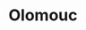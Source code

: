 ---
# Replace "Your City" with a short version of your location below (e.g. Bristol or Singapore)
# When you save the file, change "your_city" in the name of the file to what you filled out below
title: Olomouc

# Replace "University of Your City" with the university or organisation that is hoping the journal club (e.g. University of Bristol or Nanyang Technical University)
host-organisation: Palacký University Olomouc

# Replace "https://www.yourCity.ac.uk/" with the website of your institution
host-org-url: https://www.upol.cz/en/ 

# Replace "[JC Comm Lead, Organiser Two, Organiser Three]" with a list of the people/person organising the journal club separated by commas 
#�The first name will be the person ("JC Communication Lead") we will contact to communicate news about ReproducibiliTea 
organisers: [Tomas Heger, Martin Vondrak] 

# Replace "j.c.Owner@yourCity.ac.uk" with the email of the JC Communication Lead
contact: tomas.heger01@upol.cz 

# Replace "department, university, street, postcode/zipcode, state, country" with the departmental address of the JC Communication Lead (we need that to send you merchandise)
Address: Faculty of Science, Palacký University Olomouc, 17. listopadu 1192/12, Olomouc, 771 46, Czech Republic

---